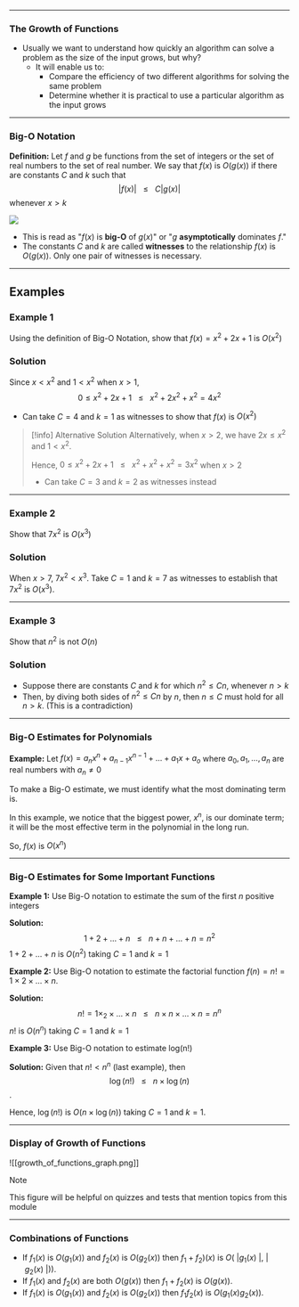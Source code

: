 - - -

### The Growth of Functions

- Usually we want to understand how quickly an algorithm can solve a problem as the size of the input grows, but why?
	- It will enable us to:
		- Compare the efficiency of two different algorithms for solving the same problem
		- Determine whether it is practical to use a particular algorithm as the input grows

- - -

### Big-O Notation

**Definition:** Let $f$ and $g$ be functions from the set of integers or the set of real numbers to the set of real number. We say that $f(x)$ is $O(g(x))$ if there are constants $C$ and $k$ such that
$$|f(x)| ~ ~ ~\leq~ ~ ~ C|g(x)|$$
whenever $x>k$ 

![](big-o.png)

- This is read as "$f(x)$ is **big-O** of $g(x)$" or "$g$ **asymptotically** dominates $f$."
- The constants $C$ and $k$ are called **witnesses** to the relationship $f(x)$ is $O(g(x))$. Only one pair of witnesses is necessary.

- - -

## Examples

### Example 1
Using the definition of Big-O Notation, show that $f(x)=x^2+2x+1$ is $O(x^2)$

### Solution 
Since $x<x^2$ and $1<x^2$ when $x>1$,
$$0\leq x^2+2x+1~ ~ ~\leq ~ ~ ~x^2+2x^2+x^2=4x^2$$
- Can take $C=4$ and $k=1$ as witnesses to show that $f(x)$ is $O(x^2)$

> [!info] Alternative Solution
Alternatively, when $x>2$, we have $2x\leq x^2$ and $1<x^2$.
>
> Hence, $0\leq x^2+2x+1~ ~ ~\leq~ ~ ~ x^2+x^2+x^2=3x^2$ when $x>2$
> - Can take $C=3$ and $k=2$ as witnesses instead

- - -
### Example 2

Show that $7x^2$ is $O(x^3)$

### Solution

When $x>7$, $7x^2<x^3$. Take $C=1$ and $k=7$ as witnesses to establish that $7x^2$ is $O(x^3)$.

- - -
### Example 3

Show that $n^2$ is not $O(n)$

### Solution

- Suppose there are constants $C$ and $k$ for which $n^2 \leq Cn$, whenever $n>k$
- Then, by diving both sides of $n^2\leq Cn$ by $n$, then $n\leq C$ must hold for all $n>k$. (This is a contradiction)

- - -

### Big-O Estimates for Polynomials

**Example:** Let $f(x)=a_{n}x^n+a_{{n-1}}x^{n-1}+\dots+a_{1}x+a_{o}$ where $a_{0},a_{1},\dots,a_{n}$ are real numbers with $a_{n}\neq 0$

To make a Big-O estimate, we must identify what the most dominating term is.

In this example, we notice that the biggest power, $x^n$, is our dominate term; it will be the most effective term in the polynomial in the long run. 

So, $f(x)$ is $O(x^n)$

- - -
### Big-O Estimates for Some Important Functions

**Example 1:** Use Big-O notation to estimate the sum of the first $n$ positive integers

**Solution:** $$1+2+\dots+n~ ~ ~\leq~ ~ ~ n+n+\dots+n=n^2$$
$1+2+\dots+n$ is $O(n^2)$ taking $C=1$ and $k=1$

**Example 2:** Use Big-O notation to estimate the factorial function $f(n)=n! =1 \times 2 \times\dots\times n$.

**Solution:** $$n! =1 \times_{2}\times\dots\times n~~~\leq~~~ n\times n\times\dots\times n=n^n$$
$n!$ is $O(n^n)$ taking $C=1$ and $k=1$

**Example 3:** Use Big-O notation to estimate log(n!)

**Solution:** Given that $n!<n^n$ (last example), then $$\log(n!)~ ~ ~\leq~ ~ ~n \times \log(n)$$.

Hence, $\log(n!)$ is $O(n\times \log(n))$ taking $C=1$ and $k=1$.

- - -

### Display of Growth of Functions

![[growth_of_functions_graph.png]]

> [!note]
> This figure will be helpful on quizzes and tests that mention topics from this module

- - -
### Combinations of Functions
- If $f_{1}(x)$ is $O(g_{1}(x))$ and $f_{2}(x)$ is $O(g_{2}(x))$ then $f_{1}+f_{2})(x)$ is $O(~ |g_{1}(x)~|,~|~ g_{2}(x)~|))$.
- If $f_{1}(x)$ and $f_{2}(x)$ are both $O(g(x))$ then $f_{1}+f_{2}(x)$ is $O(g(x))$.
- If $f_{1}(x)$ is $O(g_{1}(x))$ and $f_{2}(x)$ is $O(g_{2}(x))$ then $f_{1}f_{2}(x)$ is $O(g_{1}(x)g_{2}(x))$.


